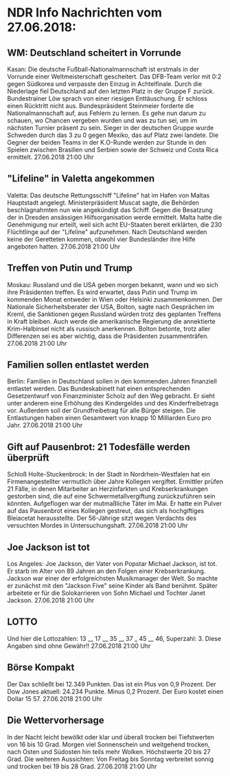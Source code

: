 # NDR Info Nachrichten vom 27.06.2018:


## WM: Deutschland scheitert in Vorrunde
Kasan: Die deutsche Fußball-Nationalmannschaft ist erstmals in der Vorrunde einer Weltmeisterschaft gescheitert. Das DFB-Team verlor mit 0:2 gegen Südkorea und verpasste den Einzug in Achtelfinale. Durch die Niederlage fiel Deutschland auf den letzten Platz in der Gruppe F zurück. Bundestrainer Löw sprach von einer riesigen Enttäuschung. Er schloss einen Rücktritt nicht aus. Bundespräsident Steinmeier forderte die Nationalmannschaft auf, aus Fehlern zu lernen. Es gehe nun darum zu schauen, wo Chancen vergeben wurden und was zu tun sei, um im nächsten Turnier präsent zu sein. Sieger in der deutschen Gruppe wurde Schweden durch das 3 zu 0 gegen Mexiko, das auf Platz zwei landete. Die Gegner der beiden Teams in der K.O-Runde werden zur Stunde in den Spielen zwischen Brasilien und Serbien sowie der Schweiz und Costa Rica ermittelt. 27.06.2018 21:00 Uhr 

## "Lifeline" in Valetta angekommen
Valetta: Das deutsche Rettungsschiff "Lifeline" hat im Hafen von Maltas Hauptstadt angelegt. Ministerpräsident Muscat sagte, die Behörden beschlagnahmten nun wie angekündigt das Schiff. Gegen die Besatzung der in Dresden ansässigen Hilfsorganisation werde ermittelt. Malta hatte die Genehmigung nur erteilt, weil sich acht EU-Staaten bereit erklärten, die 230 Flüchtlinge auf der "Lifeline" aufzunehmen. Nach Deutschland werden keine der Geretteten kommen, obwohl vier Bundesländer ihre Hilfe angeboten hatten. 27.06.2018 21:00 Uhr 

## Treffen von Putin und Trump
Moskau: Russland und die USA geben morgen bekannt, wann und wo sich ihre Präsidenten treffen. Es wird erwartet, dass Putin und Trump im kommenden Monat entweder in Wien oder Helsinki zusammenkommen. Der Nationale Sicherheitsberater der USA, Bolton, sagte nach Gesprächen im Kreml, die Sanktionen gegen Russland würden trotz des geplanten Treffens in Kraft bleiben. Auch werde die amerikanische Regierung die annektierte Krim-Halbinsel nicht als russisch anerkennen. Bolton betonte, trotz aller Differenzen sei es aber wichtig, dass die Präsidenten zusammenträfen. 27.06.2018 21:00 Uhr 

## Familien sollen entlastet werden
Berlin: Familien in Deutschland sollen in den kommenden Jahren finanziell entlastet werden. Das Bundeskabinett hat einen entsprechenden Gesetzentwurf von Finanzminister Scholz auf den Weg gebracht. Er sieht unter anderem eine Erhöhung des Kindergeldes und des Kinderfreibetrags vor. Außerdem soll der Grundfreibetrag für alle Bürger steigen. Die Entlastungen haben einen Gesamtwert von knapp 10 Milliarden Euro pro Jahr. 27.06.2018 21:00 Uhr 

## Gift auf Pausenbrot: 21 Todesfälle werden überprüft
Schloß Holte-Stuckenbrock: In der Stadt in Nordrhein-Westfalen hat ein Firmenangestellter vermutlich über Jahre Kollegen vergiftet. Ermittler prüfen 21 Fälle, in denen Mitarbeiter an Herzinfarkten und Krebserkrankungen gestorben sind, die auf eine Schwermetallvergiftung zurückzuführen sein könnten. Aufgeflogen war der mutmaßliche Täter im Mai. Er hatte ein Pulver auf das Pausenbrot eines Kollegen gestreut, das sich als hochgiftiges Bleiacetat herausstellte. Der 56-Jährige sitzt wegen Verdachts des versuchten Mordes in Untersuchungshaft. 27.06.2018 21:00 Uhr 

## Joe Jackson ist tot
Los Angeles: Joe Jackson, der Vater von Popstar Michael Jackson, ist tot. Er starb im Alter von 89 Jahren an den Folgen einer Krebserkrankung. Jackson war einer der erfolgreichsten Musikmanager der Welt. So machte er zunächst mit den "Jackson Five" seine Kinder als Band berühmt. Später arbeitete er für die Solokarrieren von Sohn Michael und Tochter Janet Jackson. 27.06.2018 21:00 Uhr 

## LOTTO
Und hier die Lottozahlen:
13	__	17	__	35	__ 37	_ 45	__	46, Superzahl: 3. Diese Angaben sind ohne Gewähr!! 27.06.2018 21:00 Uhr 

## Börse Kompakt
Der Dax schließt bei 12.349 Punkten. Das ist ein Plus von 0,9 Prozent. Der Dow Jones aktuell: 24.234 Punkte. Minus 0,2 Prozent. Der Euro kostet einen Dollar 15 57. 27.06.2018 21:00 Uhr 

## Die Wettervorhersage
In der Nacht leicht bewölkt oder klar und überall trocken bei Tiefstwerten von 16 bis 10 Grad. Morgen viel Sonnenschein und weitgehend trocken, nach Osten und Südosten hin teils mehr Wolken. Höchstwerte 20 bis 27 Grad. Die weiteren Aussichten: Von Freitag bis Sonntag verbreitet sonnig und trocken bei 19 bis 28 Grad. 27.06.2018 21:00 Uhr 
